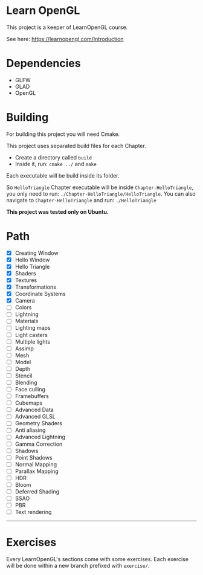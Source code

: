 # Learn OpenGL

This project is a keeper of LearnOpenGL course.

See here: https://learnopengl.com/Introduction

# Dependencies

- GLFW
- GLAD
- OpenGL

# Building

For building this project you will need Cmake.

This project uses separated build files for each Chapter.

- Create a directory called `build`
- Inside it, run: `cmake ../` and `make`

Each executable will be build inside its folder.

So `HelloTriangle` Chapter executable will be inside `Chapter-HelloTriangle`, you only need to run: `./Chapter-HelloTriangle/HelloTriangle`. You can also navigate to `Chapter-HelloTriangle` and run: `./HelloTriangle`

**This project was tested only on Ubuntu.**

# Path

- [x] Creating Window
- [x] Hello Window
- [x] Hello Triangle
- [x] Shaders
- [x] Textures
- [x] Transformations
- [x] Coordinate Systems
- [x] Camera
- [ ] Colors
- [ ] Lightning
- [ ] Materials
- [ ] Lighting maps
- [ ] Light casters
- [ ] Multiple lights
- [ ] Assimp
- [ ] Mesh
- [ ] Model
- [ ] Depth
- [ ] Stencil
- [ ] Blending
- [ ] Face culling
- [ ] Framebuffers
- [ ] Cubemaps
- [ ] Advanced Data
- [ ] Advanced GLSL
- [ ] Geometry Shaders
- [ ] Anti aliasing
- [ ] Advanced Lightning
- [ ] Gamma Correction
- [ ] Shadows
- [ ] Point Shadows
- [ ] Normal Mapping
- [ ] Parallax Mapping
- [ ] HDR
- [ ] Bloom
- [ ] Deferred Shading
- [ ] SSAO
- [ ] PBR
- [ ] Text rendering

---

# Exercises

Every LearnOpenGL's sections come with some exercises. Each exercise will be done within a new branch prefixed with `exercise/`.